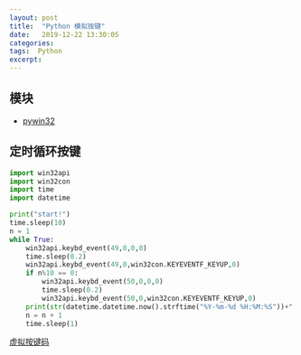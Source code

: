 ```yaml
---
layout: post
title:  "Python 模拟按键"
date:   2019-12-22 13:30:05
categories: 
tags:  Python
excerpt: 
---
```



## 模块

 * [pywin32](https://github.com/mhammond/pywin32)

## 定时循环按键

```python
import win32api
import win32con 
import time
import datetime

print("start!")
time.sleep(10)
n = 1
while True:
    win32api.keybd_event(49,0,0,0) 
    time.sleep(0.2)
    win32api.keybd_event(49,0,win32con.KEYEVENTF_KEYUP,0) 
    if n%10 == 0:
        win32api.keybd_event(50,0,0,0) 
        time.sleep(0.2)
        win32api.keybd_event(50,0,win32con.KEYEVENTF_KEYUP,0) 
    print(str(datetime.datetime.now().strftime("%Y-%m-%d %H:%M:%S"))+" loop: " + str(n))
    n = n + 1
    time.sleep(1)
```

[虚拟按键码](https://blog.csdn.net/weixin_42129248/article/details/89738210)



